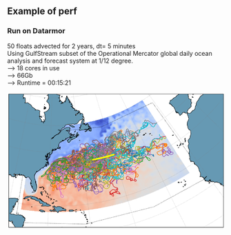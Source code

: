 ## Example of perf   
### Run on Datarmor  
50 floats advected for 2 years, dt= 5 minutes  
Using GulfStream subset of the Operational Mercator global daily ocean analysis and forecast system at 1/12 degree.  
--> 18 cores in use  
--> 66Gb   
--> Runtime = 00:15:21 
  
![](https://raw.githubusercontent.com/euroargodev/VirtualFleet/master/50floats_linedep_2years.png?token=AEIGE7HB6J4MORC5IYKNVJC6L6TOK)
